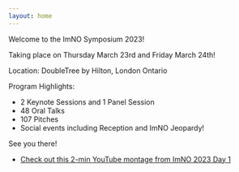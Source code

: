 ```yaml
---
layout: home
---
```

Welcome to the ImNO Symposium 2023!

Taking place on Thursday March 23rd and Friday March 24th!

Location: DoubleTree by Hilton, London Ontario

Program Highlights:
- 2 Keynote Sessions and 1 Panel Session 
- 48 Oral Talks
- 107 Pitches
- Social events including Reception and ImNO Jeopardy!


See you there!

- [Check out this 2-min YouTube montage from ImNO 2023 Day 1](https://m.youtube.com/watch?v=QfmfNNkH0Ps)
